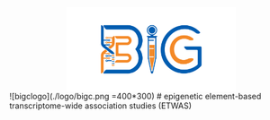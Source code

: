 <div align=center>
<img src="./logo/bigc.png" width="300" height="150" slt="bigclogo" align="middle" />
</div>
![bigclogo](./logo/bigc.png =400*300)
# epigenetic element-based transcriptome-wide association studies (ETWAS)

